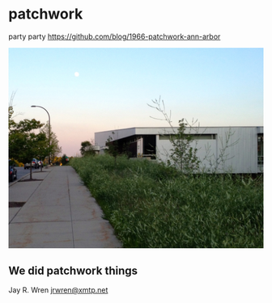 # patchwork
party party https://github.com/blog/1966-patchwork-ann-arbor

![wat](IMG_1891.png 'library sunset image')

## We did patchwork things
Jay R. Wren <jrwren@xmtp.net>
